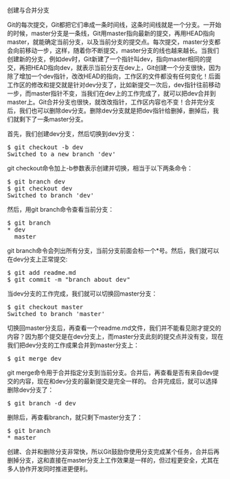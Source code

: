 创建与合并分支

Git的每次提交，Git都把它们串成一条时间线，这条时间线就是一个分支。一开始的时候，master分支是一条线，Git用master指向最新的提交，再用HEAD指向master，就能确定当前分支，以及当前分支的提交点。每次提交，master分支都会向前移动一步，这样，随着你不断提交，master分支的线也越来越长。当我们创建新的分支，例如dev时，Git新建了一个指针叫dev，指向master相同的提交，再把HEAD指向dev，就表示当前分支在dev上，Git创建一个分支很快，因为除了增加一个dev指针，改改HEAD的指向，工作区的文件都没有任何变化！后面工作区的修改和提交就是针对dev分支了，比如新提交一次后，dev指针往前移动一步，而master指针不变，当我们在dev上的工作完成了，就可以把dev合并到master上。Git合并分支也很快，就改改指针，工作区内容也不变！合并完分支后，我们也可以删除dev分支。删除dev分支就是把dev指针给删掉，删掉后，我们就剩下了一条master分支。

首先，我们创建dev分支，然后切换到dev分支：
<pre>
$ git checkout -b dev
Switched to a new branch 'dev'
</pre>
git checkout命令加上-b参数表示创建并切换，相当于以下两条命令：
<pre>
$ git branch dev
$ git checkout dev
Switched to branch 'dev'
</pre>
然后，用git branch命令查看当前分支：
<pre>
$ git branch
* dev
  master
</pre>
git branch命令会列出所有分支，当前分支前面会标一个*号。然后，我们就可以在dev分支上正常提交:
<pre>
$ git add readme.md 
$ git commit -m "branch about dev"
</pre>
当dev分支的工作完成，我们就可以切换回master分支：
<pre>
$ git checkout master
Switched to branch 'master'
</pre>
切换回master分支后，再查看一个readme.md文件，我们并不能看见刚才提交的内容？因为那个提交是在dev分支上，而master分支此刻的提交点并没有变，现在我们把dev分支的工作成果合并到master分支上：
<pre>
$ git merge dev
</pre>
git merge命令用于合并指定分支到当前分支。合并后，再查看是否有来自dev提交的内容，现在和dev分支的最新提交是完全一样的。
合并完成后，就可以选择删除dev分支了：
<pre>
$ git branch -d dev
</pre>
删除后，再查看branch，就只剩下master分支了：

<pre>
$ git branch
* master
</pre>
创建、合并和删除分支非常快，所以Git鼓励你使用分支完成某个任务，合并后再删掉分支，这和直接在master分支上工作效果是一样的，但过程更安全，尤其在多人协作开发同时推进更便利。


